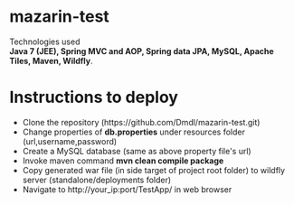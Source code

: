 # mazarin-test

Technologies used <br/>
<b>Java 7 (JEE),
Spring MVC and AOP,
Spring data JPA,
MySQL,
Apache Tiles,
Maven,
Wildfly</b>.



# Instructions to deploy
<ul>
<li>Clone the repository (https://github.com/Dmdl/mazarin-test.git)</li>
<li>Change properties of <b>db.properties</b> under resources folder (url,username,password)</li>
<li>Create a MySQL database (same as above property file's url)</li>
<li>Invoke maven command <b>mvn clean compile package</b></li>
<li>Copy generated war file (in side target of project root folder) to wildfly server (standalone/deployments folder)</li>
<li>Navigate to http://your_ip:port/TestApp/  in web browser</li>
</ul>

